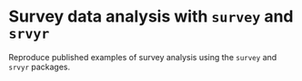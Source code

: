 # Survey data analysis with `survey` and `srvyr`

Reproduce published examples of survey analysis using the `survey` and `srvyr` packages.
